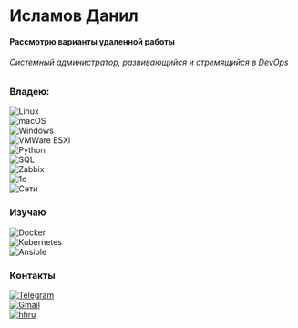 <!--
**islamovdanil/islamovdanil** is a ✨ _special_ ✨ repository because its `README.md` (this file) appears on your GitHub profile.

Here are some ideas to get you started:

- 🔭 I’m currently working on ...
- 🌱 I’m currently learning ...
- 👯 I’m looking to collaborate on ...
- 🤔 I’m looking for help with ...
- 💬 Ask me about ...
- 📫 How to reach me: ...
- 😄 Pronouns: ...
- ⚡ Fun fact: ...
-->


# Исламов Данил  
#### Рассмотрю варианты удаленной работы
###### Системный администратор, развивающийся и стремящийся в DevOps  

### Владею:  
![Linux](https://img.shields.io/badge/Linux-Администрирование-202B28?style=for-the-badge&logo=linux)  
![macOS](https://img.shields.io/badge/macOS-202B28?style=for-the-badge&logo=macos)  
![Windows](https://img.shields.io/badge/Windows-Администрирование-202B28?style=for-the-badge&logo=windows)  
![VMWare ESXi](https://img.shields.io/badge/VMWareESXi-202B28?style=for-the-badge&logo=vmware)  
![Python](https://img.shields.io/badge/Python-Базово-202B28?style=for-the-badge&logo=python)  
![SQL](https://img.shields.io/badge/SQL-Базово-202B28?style=for-the-badge&logo=mysql)  
![Zabbix](https://img.shields.io/badge/Zabbix-Базово-202B28?style=for-the-badge&logo=zabbix)  
![1c](https://img.shields.io/badge/1c-Администрирование-202B28?style=for-the-badge&logo=1c)  
![Сети](https://img.shields.io/badge/network-202B28?style=for-the-badge&logo=network)  

### Изучаю
![Docker](https://img.shields.io/badge/Docker-202B28?style=for-the-badge&logo=docker)  
![Kubernetes](https://img.shields.io/badge/kubernetes-202B28?style=for-the-badge&logo=kubernetes)  
![Ansible](https://img.shields.io/badge/ansible-202B28?style=for-the-badge&logo=ansible)  


### Контакты
[![Telegram](https://img.shields.io/badge/Telegram-202B28?style=for-the-badge&logo=telegram)](https://t.me/MrOsmon)  
[![Gmail](https://img.shields.io/badge/Gmail-202B28?style=for-the-badge&logo=gmail)](mailto:islamovdanil@gmail.com)  
[![hhru](https://img.shields.io/badge/HeadHunterRu-202B28?style=for-the-badge&logo=headhunter)](https://hh.ru/resume/c2123f73ff01862ca00039ed1f324364796c59)  

